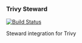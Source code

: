 ### Trivy Steward
[![Build Status](https://gitlab.com/shibme/trivy-steward/badges/master/pipeline.svg)](https://gitlab.com/shibme/trivy-steward/pipelines)

Steward integration for Trivy